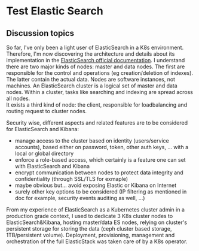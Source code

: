 # Test Elastic Search
## Discussion topics
So far, I've only been a light user of ElasticSearch in a K8s environment. Therefore, I'm now discovering the architecture and details about its implementation in the [ElasticSearch official documentation](https://www.elastic.co/guide/index.html).
I understand there are two major kinds of nodes: master and data nodes. The first are responsible for the control and operations (eg creation/deletion of indexes). The latter contain the actual data. Nodes are software instances, not machines. An ElasticSearch cluster is a logical set of master and data nodes. Within a cluster, tasks like searching and indexing are spread across all nodes.  
It exists a third kind of node: the client, responsible for loadbalancing and routing request to cluster nodes.

Security wise, different aspects and related features are to be considered for ElasticSearch and Kibana:
- manage access to the cluster based on identity (users/service accounts), based either on password, token, other auth keys, ... with a local or global directory
- enforce a role-based access, which certainly is a feature one can set with ElasticSearch and Kibana
- encrypt communication between nodes to protect data integrity and confidentiality (through SSL/TLS for exmaple)
- maybe obvious but... avoid exposing Elastic or Kibana on Internet
- surely other key options to be considered (IP filtering as mentioned in doc for example, security events auditing as well, ...)

From my experience of ElasticSearch as a Kubernetes cluster admin in a production grade context, I used to dedicate 3 K8s cluster nodes to ElasticSearch&Kibana, hosting master/data ES nodes, relying on cluster's persistent storage for storing the data (ceph cluster based storage, 1TB/persistent volume). Deployment, provisioning, management and orchestration of the full ElasticStack was taken care of by a K8s operator.
